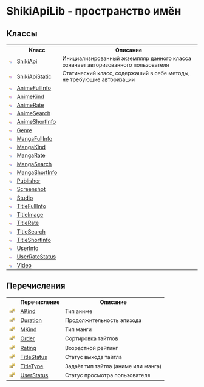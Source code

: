 # ShikiApiLib - пространство имён

## Классы

<table>
	<tr>
		<th/>
		<th>Класс</th>
		<th>Описание</th>
	</tr>
	<tr>
		<td><img src="media/pubclass.gif" /></td>
		<td>
			<a target="_blank" href="T_ShikiApiLib_ShikiApi.md">ShikiApi</a>
		</td>
		<td>Инициализированный экземпляр данного класса означает авторизованного пользователя</td>
	</tr>
	<tr>
		<td><img src="media/pubclass.gif" /></td>
		<td>
			<a target="_blank" href="T_ShikiApiLib_ShikiApiStatic.md">ShikiApiStatic</a>
		</td>
		<td>Статический класс, содержаший в себе методы, не требующие авторизации</td>
	</tr>
	<tr>
		<td>
			<img src="media/pubclass.gif" />
		</td>
		<td>
			<a href="T_ShikiApiLib_AnimeFullInfo.md">AnimeFullInfo</a>
		</td>
		<td />
	</tr>
	<tr>
		<td>
			<img src="media/pubclass.gif" />
		</td>
		<td>
			<a href="T_ShikiApiLib_AnimeKind">AnimeKind</a>
		</td>
		<td />
	</tr>
	<tr>
		<td>
			<img src="media/pubclass.gif" />
		</td>
		<td>
			<a href="T_ShikiApiLib_AnimeRate.md">AnimeRate</a>
		</td>
		<td />
	</tr>
	<tr>
		<td>
			<img src="media/pubclass.gif" />
		</td>
		<td>
			<a href="T_ShikiApiLib_AnimeSearch.md">AnimeSearch</a>
		</td>
		<td />
	</tr>
	<tr>
		<td>
			<img src="media/pubclass.gif" />
		</td>
		<td>
			<a href="T_ShikiApiLib_AnimeShortInfo.md">AnimeShortInfo</a>
		</td>
		<td />
	</tr>
	<tr>
		<td>
			<img src="media/pubclass.gif" />
		</td>
		<td>
			<a href="T_ShikiApiLib_Genre.md">Genre</a>
		</td>
		<td />
	</tr>
	<tr>
		<td>
			<img src="media/pubclass.gif" />
		</td>
		<td>
			<a href="T_ShikiApiLib_MangaFullInfo.md">MangaFullInfo</a>
		</td>
		<td />
	</tr>
	<tr>
		<td>
			<img src="media/pubclass.gif" />
		</td>
		<td>
			<a href="T_ShikiApiLib_MangaKind">MangaKind</a>
		</td>
		<td />
	</tr>
	<tr>
		<td>
			<img src="media/pubclass.gif" />
		</td>
		<td>
			<a href="T_ShikiApiLib_MangaRate.md">MangaRate</a>
		</td>
		<td />
	</tr>
	<tr>
		<td>
			<img src="media/pubclass.gif" />
		</td>
		<td>
			<a href="T_ShikiApiLib_MangaSearch.md">MangaSearch</a>
		</td>
		<td />
	</tr>
	<tr>
		<td>
			<img src="media/pubclass.gif" />
		</td>
		<td>
			<a href="T_ShikiApiLib_MangaShortInfo.md">MangaShortInfo</a>
		</td>
		<td />
	</tr>
	<tr>
		<td>
			<img src="media/pubclass.gif" />
		</td>
		<td>
			<a href="T_ShikiApiLib_Publisher.md">Publisher</a>
		</td>
		<td />
	</tr>
	<tr>
		<td>
			<img src="media/pubclass.gif" />
		</td>
		<td>
			<a href="T_ShikiApiLib_Screenshot.md">Screenshot</a>
		</td>
		<td />
	</tr>
	<tr>
		<td>
			<img src="media/pubclass.gif" />
		</td>
		<td>
			<a href="T_ShikiApiLib_Studio">Studio</a>
		</td>
		<td />
	</tr>
	<tr>
		<td>
			<img src="media/pubclass.gif" />
		</td>
		<td>
			<a href="T_ShikiApiLib_TitleFullInfo.md">TitleFullInfo</a>
		</td>
		<td />
	</tr>
	<tr>
		<td>
			<img src="media/pubclass.gif" />
		</td>
		<td>
			<a href="T_ShikiApiLib_TitleImage.md">TitleImage</a>
		</td>
		<td />
	</tr>
	<tr>
		<td>
			<img src="media/pubclass.gif" />
		</td>
		<td>
			<a href="T_ShikiApiLib_TitleRate.md">TitleRate</a>
		</td>
		<td />
	</tr>
	<tr>
		<td>
			<img src="media/pubclass.gif" />
		</td>
		<td>
			<a href="T_ShikiApiLib_TitleSearch.md">TitleSearch</a>
		</td>
		<td />
	</tr>
	<tr>
		<td>
			<img src="media/pubclass.gif" />
		</td>
		<td>
			<a href="T_ShikiApiLib_TitleShortInfo.md">TitleShortInfo</a>
		</td>
		<td />
	</tr>
	<tr>
		<td>
			<img src="media/pubclass.gif" />
		</td>
		<td>
			<a href="T_ShikiApiLib_UserInfo.md">UserInfo</a>
		</td>
		<td />
	</tr>
	<tr>
		<td>
			<img src="media/pubclass.gif" />
		</td>
		<td>
			<a href="T_ShikiApiLib_UserRateStatus.md">UserRateStatus</a>
		</td>
		<td />
	</tr>
	<tr>
		<td>
			<img src="media/pubclass.gif" />
		</td>
		<td>
			<a href="T_ShikiApiLib_Video">Video</a>
		</td>
		<td />
	</tr>
</table>

## Перечисления

<table>
	<tr>
		<th/>
		<th>Перечисление</th>
		<th>Описание</th>
	</tr>
	<tr>
		<td><img src="media/pubenumeration.gif" /></td>
		<td>
			<a target="_blank" href="T_ShikiApiLib_AKind.md">AKind</a>
		</td>
		<td>Тип аниме</td>
	</tr>
	<tr>
		<td><img src="media/pubenumeration.gif" /></td>
		<td>
			<a target="_blank" href="T_ShikiApiLib_Duration.md">Duration</a>
		</td>
		<td>Продолжительность эпизода</td>
	</tr>
	<tr>
		<td><img src="media/pubenumeration.gif" /></td>
		<td>
			<a target="_blank" href="T_ShikiApiLib_MKind.md">MKind</a>
		</td>
		<td>Тип манги</td>
	</tr>
	<tr>
		<td><img src="media/pubenumeration.gif" /></td>
		<td>
			<a target="_blank" href="T_ShikiApiLib_Order.md">Order</a>
		</td>
		<td>Сортировка тайтлов</td>
	</tr>
	<tr>
		<td><img src="media/pubenumeration.gif" /></td>
		<td>
			<a target="_blank" href="T_ShikiApiLib_Rating.md">Rating</a>
		</td>
		<td>Возрастной рейтинг</td>
	</tr>
	<tr>
		<td><img src="media/pubenumeration.gif" /></td>
		<td>
			<a target="_blank" href="T_ShikiApiLib_TitleStatus.md">TitleStatus</a>
		</td>
		<td>Статус выхода тайтла</td>
	</tr>
	<tr>
		<td><img src="media/pubenumeration.gif" /></td>
		<td>
			<a target="_blank" href="T_ShikiApiLib_TitleType.md">TitleType</a>
		</td>
		<td>Задаёт тип тайтла (аниме или манга)</td>
	</tr>
	<tr>
		<td><img src="media/pubenumeration.gif" /></td>
		<td>
			<a target="_blank" href="T_ShikiApiLib_UserStatus.md">UserStatus</a>
		</td>
		<td>Статус просмотра пользователя</td>
	</tr>
</table>
